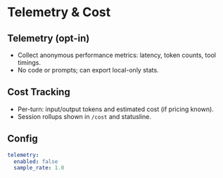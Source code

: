 # Telemetry & Cost

## Telemetry (opt-in)
- Collect anonymous performance metrics: latency, token counts, tool timings.
- No code or prompts; can export local-only stats.

## Cost Tracking
- Per-turn: input/output tokens and estimated cost (if pricing known).
- Session rollups shown in `/cost` and statusline.

## Config
```yaml
telemetry:
  enabled: false
  sample_rate: 1.0
```
